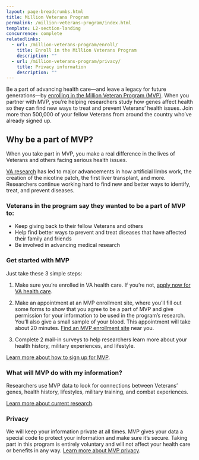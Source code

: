 ```yaml
---
layout: page-breadcrumbs.html
title: Million Veterans Program
permalink: /million-veterans-program/index.html
template: L2-section-landing
concurrence: complete
relatedlinks:
  - url: /million-veterans-program/enroll/
    title: Enroll in the Million Veterans Program
    description: ""
  - url: /million-veterans-program/privacy/
    title: Privacy information
    description: ""  
---
```


Be a part of advancing health care—and leave a legacy for future generations—by [enrolling in the Million Veteran Program (MVP)](/million-veterans-program/enroll). When you partner with MVP, you’re helping researchers study how genes affect health so they can find new ways to treat and prevent Veterans’ health issues. Join more than 500,000 of your fellow Veterans from around the country who’ve already signed up.

## Why be a part of MVP?

When you take part in MVP, you make a real difference in the lives of Veterans and others facing serious health issues.

[VA research](http://www.research.va.gov/for_veterans/default.cfm) has led to major advancements in how artificial limbs work, the creation of the nicotine patch, the first liver transplant, and more. Researchers continue working hard to find new and better ways to identify, treat, and prevent diseases.

### Veterans in the program say they wanted to be a part of MVP to:

-	Keep giving back to their fellow Veterans and others
-	Help find better ways to prevent and treat diseases that have affected their family and friends
-	Be involved in advancing medical research

### Get started with MVP

Just take these 3 simple steps:

1. Make sure you’re enrolled in VA health care. If you’re not, [apply now for VA health care](/healthcare/apply/).

2. Make an appointment at an MVP enrollment site, where you’ll fill out some forms to show that you agree to be a part of MVP and give permission for your information to be used in the program’s research. You’ll also give a small sample of your blood. This appointment will take about 20 minutes. [Find an MVP enrollment site](http://www.research.va.gov/MVP/all-clinics.cfm) near you.

3. Complete 2 mail-in surveys to help researchers learn more about your health history, military experiences, and lifestyle.

[Learn more about how to sign up for MVP](/million-veterans-program/enroll/).

### What will MVP do with my information?

Researchers use MVP data to look for connections between Veterans’ genes, health history, lifestyles, military training, and combat experiences.  

[Learn more about current research](http://www.research.va.gov/currents/default.cfm).  

### Privacy

We will keep your information private at all times. MVP gives your data a special code to protect your information and make sure it’s secure. Taking part in this program is entirely voluntary and will not affect your health care or benefits in any way. [Learn more about MVP privacy](/million-veterans-program/privacy).
